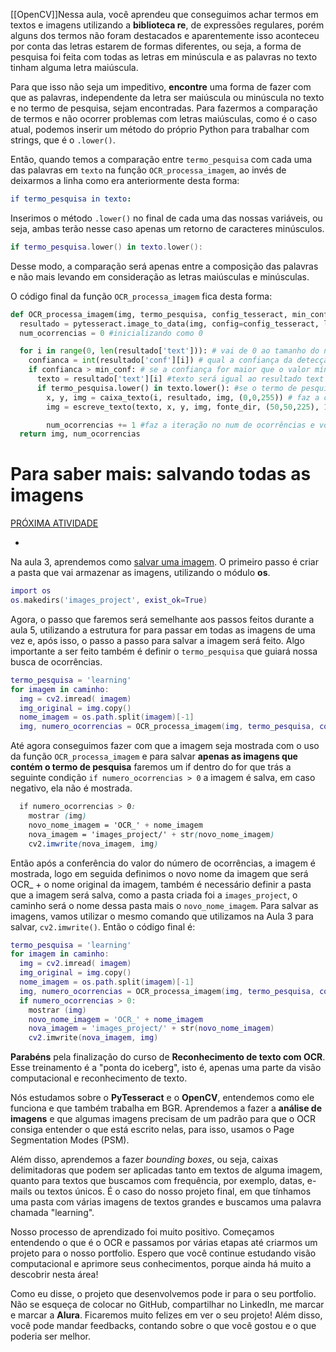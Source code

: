 [[OpenCV]]Nessa aula, você aprendeu que conseguimos achar termos em textos e imagens utilizando a **biblioteca re**, de expressões regulares, porém alguns dos termos não foram destacados e aparentemente isso aconteceu por conta das letras estarem de formas diferentes, ou seja, a forma de pesquisa foi feita com todas as letras em minúscula e as palavras no texto tinham alguma letra maiúscula.

Para que isso não seja um impeditivo, **encontre** uma forma de fazer com que as palavras, independente da letra ser maiúscula ou minúscula no texto e no termo de pesquisa, sejam encontradas.
Para fazermos a comparação de termos e não ocorrer problemas com letras maiúsculas, como é o caso atual, podemos inserir um método do próprio Python para trabalhar com strings, que é o `.lower()`.

Então, quando temos a comparação entre `termo_pesquisa` com cada uma das palavras em `texto` na função `OCR_processa_imagem`, ao invés de deixarmos a linha como era anteriormente desta forma:

```yaml
if termo_pesquisa in texto:
```

Inserimos o método `.lower()` no final de cada uma das nossas variáveis, ou seja, ambas terão nesse caso apenas um retorno de caracteres minúsculos.

```lua
if termo_pesquisa.lower() in texto.lower():
```

Desse modo, a comparação será apenas entre a composição das palavras e não mais levando em consideração as letras maiúsculas e minúsculas.

O código final da função `OCR_processa_imagem` fica desta forma:

```python
def OCR_processa_imagem(img, termo_pesquisa, config_tesseract, min_conf):
  resultado = pytesseract.image_to_data(img, config=config_tesseract, lang='por', output_type=Output.DICT) #imagem para dados, que já fizemos anteriormente
  num_ocorrencias = 0 #inicializando como 0

  for i in range(0, len(resultado['text'])): # vai de 0 ao tamanho do número de valores do texto
    confianca = int(resultado['conf'][i]) # qual a confiança da detecção
    if confianca > min_conf: # se a confiança for maior que o valor mínimo, passa para a linha abaixo
      texto = resultado['text'][i] #texto será igual ao resultado text no momento i 
      if termo_pesquisa.lower() in texto.lower(): #se o termo de pesquisa estiver no texto:
        x, y, img = caixa_texto(i, resultado, img, (0,0,255)) # faz a caixa de bounding box
        img = escreve_texto(texto, x, y, img, fonte_dir, (50,50,225), 14) #escreve o texto 

        num_ocorrencias += 1 #faz a iteração no num de ocorrências e volta para o laço até acabar o texto
  return img, num_ocorrencias
```

# Para saber mais: salvando todas as imagens

[PRÓXIMA ATIVIDADE](https://cursos.alura.com.br/course/visao-computacional-reconhecimento-texto-ocr-opencv/task/113569/next)

-   [](https://cursos.alura.com.br/suggestions/new/visao-computacional-reconhecimento-texto-ocr-opencv/113569/question)

Na aula 3, aprendemos como [salvar uma imagem](https://cursos.alura.com.br/course/visao-computacional-reconhecimento-texto-ocr-opencv/task/113556). O primeiro passo é criar a pasta que vai armazenar as imagens, utilizando o módulo **os**.

```lua
import os
os.makedirs('images_project', exist_ok=True)
```

Agora, o passo que faremos será semelhante aos passos feitos durante a aula 5, utilizando a estrutura for para passar em todas as imagens de uma vez e, após isso, o passo a passo para salvar a imagem será feito. Algo importante a ser feito também é definir o `termo_pesquisa` que guiará nossa busca de ocorrências.

```lua
termo_pesquisa = 'learning'
for imagem in caminho:
  img = cv2.imread( imagem)
  img_original = img.copy()
  nome_imagem = os.path.split(imagem)[-1]
  img, numero_ocorrencias = OCR_processa_imagem(img, termo_pesquisa, config_tesseract, min_conf)
```

Até agora conseguimos fazer com que a imagem seja mostrada com o uso da função `OCR_processa_imagem` e para salvar **apenas as imagens que contém o termo de pesquisa** faremos um if dentro do for que trás a seguinte condição `if numero_ocorrencias > 0` a imagem é salva, em caso negativo, ela não é mostrada.

```css
  if numero_ocorrencias > 0:
    mostrar (img)
    novo_nome_imagem = 'OCR_' + nome_imagem
    nova_imagem = 'images_project/' + str(novo_nome_imagem)
    cv2.imwrite(nova_imagem, img)
```

Então após a conferência do valor do número de ocorrências, a imagem é mostrada, logo em seguida definimos o novo nome da imagem que será OCR_ + o nome original da imagem, também é necessário definir a pasta que a imagem será salva, como a pasta criada foi a `images_project`, o caminho será o nome dessa pasta mais o `novo_nome_imagem`. Para salvar as imagens, vamos utilizar o mesmo comando que utilizamos na Aula 3 para salvar, `cv2.imwrite()`. Então o código final é:

```lua
termo_pesquisa = 'learning'
for imagem in caminho:
  img = cv2.imread( imagem)
  img_original = img.copy()
  nome_imagem = os.path.split(imagem)[-1]
  img, numero_ocorrencias = OCR_processa_imagem(img, termo_pesquisa, config_tesseract, min_conf)
  if numero_ocorrencias > 0:
    mostrar (img)
    novo_nome_imagem = 'OCR_' + nome_imagem
    nova_imagem = 'images_project/' + str(novo_nome_imagem)
    cv2.imwrite(nova_imagem, img)
```

**Parabéns** pela finalização do curso de **Reconhecimento de texto com OCR**. Esse treinamento é a "ponta do iceberg", isto é, apenas uma parte da visão computacional e reconhecimento de texto.

Nós estudamos sobre o **PyTesseract** e o **OpenCV**, entendemos como ele funciona e que também trabalha em BGR. Aprendemos a fazer a **análise de imagens** e que algumas imagens precisam de um padrão para que o OCR consiga entender o que está escrito nelas, para isso, usamos o Page Segmentation Modes (PSM).

Além disso, aprendemos a fazer _bounding boxes_, ou seja, caixas delimitadoras que podem ser aplicadas tanto em textos de alguma imagem, quanto para textos que buscamos com frequência, por exemplo, datas, e-mails ou textos únicos. É o caso do nosso projeto final, em que tínhamos uma pasta com várias imagens de textos grandes e buscamos uma palavra chamada "learning".

Nosso processo de aprendizado foi muito positivo. Começamos entendendo o que é o OCR e passamos por várias etapas até criarmos um projeto para o nosso portfolio. Espero que você continue estudando visão computacional e aprimore seus conhecimentos, porque ainda há muito a descobrir nesta área!

Como eu disse, o projeto que desenvolvemos pode ir para o seu portfolio. Não se esqueça de colocar no GitHub, compartilhar no LinkedIn, me marcar e marcar a **Alura**. Ficaremos muito felizes em ver o seu projeto! Além disso, você pode mandar feedbacks, contando sobre o que você gostou e o que poderia ser melhor.